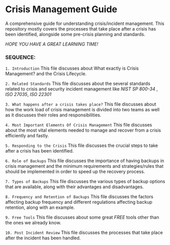 # Crisis Management Guide
A comprehensive guide for understanding crisis/incident management. This repository mostly covers the processes that take place after a crisis has been identified, alongside some pre-crisis planning and standards. 

_HOPE YOU HAVE A GREAT LEARNING TIME!_

### SEQUENCE:
``1. Introduction``
This file discusses about What exactly is Crisis Management? and the Crisis Lifecycle.

``2. Related Standards``
This file discusses about the several standards related to crisis and security incident management like _NIST SP 800-34_ , _ISO 27035_, _ISO 22301_

``3. What happens after a crisis takes place?``
This file discusses about how the work load of crisis management is divided into two teams as well as it discusses their roles and responsibilities.

``4. Most Important Elements Of Crisis Management``
This file discusses about the most vital elements needed to manage and recover from a crisis efficiently and fastly.

``5. Responding to the Crisis``
This file discusses the crucial steps to take after a crisis has been identified.

``6. Role of Backups`` 
This file discusses the importance of having backups in crisis management and the minimum requirements and strategies/rules that should be implemented in order to speed up the recovery process.

``7. Types of Backups``
This file discusses the various types of backup options that are available, along with their advantages and disadvantages.

``8. Frequency and Retention of Backups``
This file discusses the factors affecting backup frequency and different regulations affecting backup retention, along with an example.

``9. Free Tools``
This file discusses about some great _FREE_ tools other than the ones we already know.

``10. Post Incident Review``
This file discusses the processes that take place after the incident has been handled.
